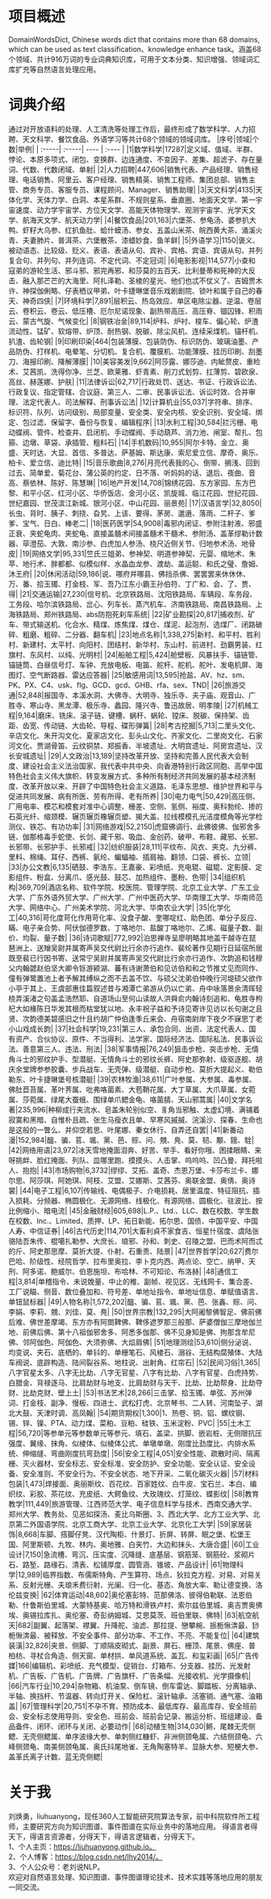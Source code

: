 # 项目概述
DomainWordsDict, Chinese words dict that contains more than 68 domains, which can be used as text classification、knowledge enhance task。涵盖68个领域、共计916万词的专业词典知识库，可用于文本分类、知识增强、领域词汇库扩充等自然语言处理应用。 
# 词典介绍
通过对开放语料的处理、人工清洗等处理工作后，最终形成了数学科学、人力招聘、天文科学、餐饮食品、外语学习等共计68个领域的领域词库。
|序号|领域|个数|举例| 
| :-----| :-----| ---- | :---- |
|1|数学科学|17287|定义域、值域、半群、悖论、本原多项式、闭包、变换群、边连通度、不变因子、差集、超滤子、存在量词、代数、代数闭域、单射|
|2|人力招聘|447,606|销售代表、产品经理、销售经理、电话销售、阿里云、客户经理、销售精英、销售工程师、集团总部、销售主管、商务专员、客服专员、课程顾问、Manager、销售助理|
|3|天文科学|4135|天体化学、天体力学、白洞、本星系群、不规则星系、垂直圈、地面天文学、第一宇宙速度、动力学宇宙学、方位天文学、高能天体物理学、观测宇宙学、光学天文学、航海天文学、航天动力学|
|4|餐饮食品|201,163|六堡茶、参龟汤、婆参扒大鸭、虾籽大乌参、红扒鱼肚、蛤什蟆汤、参女、五盖山米茶、皖西黄大茶、涌溪火青、夫妻肺片、普洱茶、六堡散茶、漆蜡妙食、鱼羊鲜|
|5|外语学习|1150|褒义、被动语态、比较级、贬义、表语、表语从句、宾补、宾格、宾语、宾语从句、并列复合句、并列句、并列连词、不定代词、不定冠词|
|6|电影影视|114,577|小查和寇弟的游轮生活、邪斗邪、邪完再邪、和莎莫的五百天、比利曼蒂和死神的大反击、融入那芒芒的大海里、阿扎泽勒、圣棱的星光、他们也忒不仗义了、吉姆贾木许、神探伽俐略、仔表栖议甲弟、叶卡捷琳堡音乐戏剧剧院、锁叶和属于自己的春天、神奇四侠|
|7|环境科学|7,891|层积云、热岛效应、单区电除尘器、逆温、卷层云、卷积云、卷云、低压槽、厄尔尼诺现象、副热带高压、高压脊、锢囚锋、积雨云、蒙古气旋、气候变化|
|8|钢铁冶金|89,114|炉料、炉衬、梭车、偏心轮、炉渣流动性、锰矿、软熔带、炉顶、耐热钢、脱碳、除尘风机、连续采煤机、锚杆机、扒渣、齿轮钢|
|9|印刷印染|464|包装薄膜、包装防伪、标识防伪、玻璃油墨、产品防伪、打样机、电晕笔、分切机、复合机、覆膜机、功能薄膜、挂历印刷、刮墨刀、海报印刷、降解薄膜|
|10|美容美发|9,662|阿莎露、娜莎迪、内眦赘皮、重睑术、艾茜凯、洗得你净、兰芝、欧莱雅、虾青素、削刀式划剪、扛薄剪、碧欧泉、高丝、赫莲娜、护肤|
|11|法律诉讼|62,717|行政处罚、送达、书证、行政诉讼法、行政复议、指定管辖、合议庭、第三人、二审、民事诉讼法、诉讼时效、合并审理、法定代表人、司法解释、刑事诉讼法|
|12|计算机业|55,037|字符串、排序、标识符、队列、访问级别、局部变量、安全类、安全内核、安全识别、安全域、绑定、包过滤、保留字、备份与恢复、编辑程序|
|13|水利工程|30,584|拦污栅、电动蝶阀、管件、检查井、启闭机、手动蝶阀、手动葫芦、消力池、闸室、帮扎、包箍、边墩、草袋、承插管、粗料石|
|14|手机数码|10,955|阿尔卡特、金立、奥盛、天时达、大显、首信、多普达、萨基姆、斯达康、索尼爱立信、摩奇、奥乐、柏卡、爱立信、迪比特|
|15|音乐歌曲|8,276|月亮代表我的心、倒带、搁浅、回到过去、简单爱、菊花台、蒲公英的约定、日不落、听妈妈的话、退后、夜曲、音高、蔡依林、陈好、陈慧琳|
|16|地产开发|14,708|锦绣花园、东方家园、东方巴黎、和平小区、红河小区、华侨饭店、金河小区、凯旋城、临江花园、世纪花园、世纪嘉园、世茂滨江新城、银河小区、中山花园、丽景苑|
|17|汉语言学|32,8050|长虫、背时、胰子、刺挠、旮旯、上该、要得、茅房、邋遢、落雨、二杆子、爹爹、宝气、日白、棒老二|
|18|医药医学|54,9008|毒邪内闭证、参附注射液、邪盛正衰、夹蛇龟肉、夹蛇龟、直接盖髓术间接盖髓术干髓术、参附汤、盖革缪勒计数器、荜澄茄、大敦、南沙参、白虎加人参汤、桡尺近侧关节、归地参术汤、地骨皮|
|19|网络文学|95,331|竺氏三姐弟、参神契、明道参神契、元婴、缩地术、朱苹、地行术、胖都都、似模似样、水晶血龙参、渡劫、盖运聪、和氏之璧、詹姆、沐王府|
|20|休闲活动|59,186|说、哪府并哪县、佛挡杀佛、罢罢罢来休休休、万、番、拾玉镯、打金枝、军、吾乃江东小霸王孙伯符、丁广和、会、了、贾、得|
|21|交通运输|27,230|信号机、北京铁路局、沈阳铁路局、车辆段、车务段、工务段、哈尔滨铁路局、岔心、列车长、蒸汽机车、济南铁路局、南昌铁路局、上海铁路局、郑州铁路局、abs防抱死刹车系统|
|22|矿业勘探|20,817|捕收剂、矿车、带式输送机、化合水、精煤、炼焦煤、煤仓、煤泥、起泡剂、选煤厂、闭路破碎、粗磨、粗碎、二分器、翻车机|
|23|地点名称|1,338,275|新村、和平村、胜利村、新建村、太平村、向阳村、团结村、新华村、东山村、前进村、劲霸男装、红旗村、东风村、以纯、光明村|
|24|船舶工程|5,424|舱壁板、风暴扶手、锚链管、锚链筒、白昼信号灯、车钟、充放电板、电笛、舵杆、舵机、舵叶、发电机屏、海图灯、空气断路器、雷达应答器|
|25|敏感用词|13,595|抢盐、﻿AV、hz、sm、PK、PX、C4、usk、flg、GCD、gcd、GHB、rfa、sex、TND|
|26|旅游交通|52,848|报国寺、本溪水洞、大佛寺、大明寺、独乐寺、夫子庙、观音山、广胜寺、寒山寺、黑龙潭、极乐寺、蠡园、隆兴寺、鲁迅故居、明孝陵|
|27|机械工程|9,164|磨床、铣床、滚子链、键槽、蜗杆、蜗轮、镗床、脱碳、保持架、齿距、齿宽、传动链、大齿轮、导程、碟形弹簧|
|28|考古挖掘|5,713|二里头文化、辛店文化、朱开沟文化、夏家店文化、彭头山文化、齐家文化、二里岗文化、石家河文化、贾湖骨笛、云纹铜禁、郑振香、半坡遗址、大明宫遗址、阿房宫遗址、汉长安城遗址|
|29|人文政治|13,189|坚持改革开放、坚持和完善人民代表大会制度、建设社会主义法治国家、我代表中共中央、向香港特别行政区同胞、高举中国特色社会主义伟大旗帜、转变发展方式、多种所有制经济共同发展的基本经济制度、改革开放以来、开辟了中国特色社会主义道路、毛泽东思想、维护世界和平与促进共同发展、病有所医、劳有所得、老有所养|
|30|电力电气|50,429|高压侧、厂用电率、模芯和模套对准中心调整、栅差、空侧、氢侧、裕度、奥科勃纶、掺的石英光纤、缩颈模、辗页辗页橡辗页塑、揭大盖、拉线模模孔光洁度模角等光学检测仪、铁芯、有功功率|
|31|网络游戏|52,2150|虎窟佛调行、此佛彼佛、伽邪舍多链、伽那格毒手蛇使、长剑、藏千邪、吸血、金创药、破甲、布鞋、藏邪、长邪、长邪带、长邪护手、长邪戒|
|32|纺织服装|28,111|平纹布、风衣、夹克、九分裤、里料、棉绳、耳仔、西裤、氨纶、蝙蝠袖、插肩袖、翻领、口袋、裤长、立领|
|33|办公文教|6,135|硒鼓、李浩东、王嘉豪、彩喷纸、充电辊、磁辊、定影膜、定影组件、粉盒、分离爪、感光鼓、鼓芯、加热组件、墨粉、色带|
|34|组织机构|369,709|酒店名称、软件学院、校医院、管理学院、北京工业大学、广东工业大学、广东外语外贸大学、广州大学、广州中医药大学、华南理工大学、华南师范大学、网络中心、广州美术学院、河北大学、华南农业大学|
|35|化学化工|40,316|苛化度苛化作用苛化率、没食子酸、奎哪啶红、助色团、单分子反应、瞞、电子亲合势、阿伏伽德罗数、丁咯地尔、盐酸丁咯地尔、乙烯、磁量子数、副价、均裂、量子数|
|36|诗词歌赋|772,992|泊思禅寺呈廖明略其地盖干越寺在琵琶洲上、送矰吴尉并属寄声吴交代尉比行余亦行追作、裴纶著作见期行日延宿所居既至裴已行因书寄、送常宁吴尉并属寄声吴交代尉比行余亦行追作、次韵追和钱穆父内翰勰赵伯坚大卿令铄游颍湖、蕃有诗谢萧伯和见访伯和和之节推丈见而同作、僮有弹鹭置池上者予解其缚纵之而不去盖不饮、与硕父沈弟伯仲晚行河堤硕父欲作小亭于其上、王虞部惠佳篇叙述昔与湘潭亡弟游从仍以亡弟、舟中咏落景余清晖轻桡弄溪渚之句盖孟浩然耶、自道场山至何山读故人洪舜俞内翰诗刻追和、龟胜寺枸杞大如椽陈日华发其根而枯堂犹以地、永丰祝子益和予诗见寄许见访以长句谢之且贤、次韵德美碧感旧之什且约胡广仲伯逢季丘来会、舟宿南尉岸下夜夕不寐思丁老小山戏成长韵|
|37|社会科学|19,231|第三人、承包合同、出资、法定代表人、国有资产、合伙协议、原件、不当得利、法学家、国际经济法、国际私法、民事诉讼法、善意第三人、违法、刑法|
|38|军事情报|76,249|狙击步枪、突击步枪、无情角斗士的邪纹护手、型潜艇、无情角斗士的邪纹长裤、阿史那弥射、级驱逐舰、胡庆余堂牌参参胶囊、步兵战车、无壳弹、级潜艇、自动步枪、莫折大提起义、勒伯勒东、叶卡捷琳堡号核潜艇|
|39|农林牧渔|38,611|广叶参属、大参属、毒参属、佛肚苣苔属、革叶荠属、吡弗咯菌素、大苞鞘花属、大丁草属、大爪草属、女菀属、莎菀属、绿尾大蚕蛾、围绿单爪鳃金龟、咯菌腈、天山邪蒿属|
|40|文学名著|235,996|种柳成行夹流水、皂盖朱轮别似空、豸角当邪触、太虚幻境、满铺着寂寞和黑暗、自惟朴且疏、张生马瘦衣且单、早寒风摵摵、浣溪沙、探春、生命也是这般的一瞥么、并仰空若思、叶尾娜、秦女休行、自弄还自罢|
|41|新番动漫|152,984|醞、骗、苢、颯、黨、芭、賩、问、覫、鳧、莫、韧、颙、鋨、駩|
|42|网络用语|23,972|冰天雪地掩面泪奔、好苦、举手、看好你哦、困揉眼睛、来呀挑衅、脸红掩面、列队、皿哪里跑、摸摸头、人击掌、呜呜呜、凹凸曼、拜托啦人、抱抱|
|43|市场购物|6,3732|缪缪、艾拓、盖奇、杰恩万堡、卡莎布兰卡、娜尔思、阿莎琪、阿她琪、阿枝、艾盟、艾娜斯、艾茜芬、奥联金盟、奥倩、奥诗裳|
|44|电子工程|6,107|传输线、电偶极子、介电损耗、居里温度、特征阻抗、插入损耗、分频器、椭圆极化、无源网络、线极化、有源网络、圆极化、驻波比、按比例缩小、暗电流|
|45|金融财经|605,698|L.P.、Ltd.、LLC、数在校数、学生数在校数、Inc.、Limited、质押、LP、拓日新能、拓尔思、国债、中国平安、中国人寿、中信证券|
|46|古代历史|114,701|大畜利貞不家食吉、恒星什宿度、虞陆张骆陆吾朱传、棍噶扎勒参、大庶长、琅邪、孙和、刺史、召陵之盟、巴而术阿而忒的斤、阿史那思摩、莫折大提、仆射、石重贵、陆景|
|47|世界哲学|20,627|费尔巴哈、阶级性、经院哲学、拉布里奥拉、李卜克内西、两点论、空亡、纳甲、天刑、阿多诺、鲍威尔、伯恩施坦、布哈林、不可知论、布洛赫|
|48|通信工程|3,814|单稽指令、未说娩量、中止的椎、副帧、视见区、无线网卡、集合差、工厂说瞄、侧音、数位叠加和、符号差、单地址指令、单地址信息、单赋值语言、单钮鼠标器|
|49|人物名称|1,572,202|醞、骗、苢、颯、黨、芭、张鑫、賩、问、李娟、李莉、覫、刘佳、莫、鳧|
|50|世界宗教|132,295|大阿阇黎佛智足、佛前佛后难、佛世差摩竭、东方亦有阿閦鞞佛、鞞侈遮罗那三般那、萨婆僧伽三摩地伽兰地、前佛后佛、第十八祖伽邪舍多、阿悉多伽那、佛不见身知是佛、拘那含牟尼佛、邻阿伽色、阿伽色、大须弥佛、大焰肩佛|
|51|地理测绘|53,610|侧分泌说、均变说、夹石、底栖的、单钭的、单栅笔石、风棱石、溺谷、无结构腐殖体、大陆车阀说、底辟构造、陆间裂谷系、地柱说、出射角、红帘石|
|52|民间习俗|1,365|八字官星太多、八字无比劫、八字无官星、八字有比劫、八字有官星、白虎持势、白腊金、背禄逐马、比肩劫财与地支、比肩劫财与天干、比劫、比劫帮身、比劫夺财、比劫克财、壁上土|
|53|书法艺术|28,266|三击掌、拾玉镯、单弦、苏州弹词、打金枝、副净、慢板、四进士、武松打虎、北京琴书、二人转、河南坠子、湖北大鼓、天津时调、高凤翰|
|54|期货期权|1,300|1、热卷、铜、铝、螺纹钢、锡、锌、镍、PTA、动力煤、菜粕、豆粕、硅铁、玉米淀粉、PVC|
|55|土木工程|56,720|等参单元等参数单元等参元、填石、盖梁、拱脚、嵌岩桩、无侧限抗压强度、翼缘、抹角、似棱体、似棱体公式、单墩单墩、刚度比劲度比、内排水系统、伸缩缝、弯曲刚度抗弯劲度|
|56|安全工程|4,051|安全性能、疏散时间、隔离栅、灭火器材、安全标志、安全标准、安全防护、安全功能、安全认证、安全设备、安全准则、不安全行为、不安全状态、地下开采、二氧化碳灭火器|
|57|材料包装|1,473|焊接面、奥丽斯纹、百花纹、百家姓纹、白牛皮、宝石兰、本白、编织纹、彩胶、茶花纹、充皮纸、大鳄鱼纹、大玫瑰纹、灯笼纹、蝶影纹|
|58|教育教学|111,449|旅游管理、江西师范大学、电子信息科学与技术、西南交通大学、郑州大学、教务处、见恶如探汤、麦比乌斯圈、3、西北大学、北方工业大学、北京第二外国语学院、北京工商大学、北京工业大学、北京化工大学|
|59|家居装饰|8,668|车脚、搭脚仔凳、汉代陶柜、什景灯、折屏、转屏、眠之堡、松堡王国、阿里斯顿、九牧、林内、奥地雅、白夹竹、大边和抹头、大唐合盛|
|60|工业设计|7,150|急流槽、弯沉、压实度、沉降缝、底基层、钢筋笼、钢筋砼、浆砌片石、路堑、路缘石、清表、松铺厚度、圆管涵、锥坡、产品设计|
|61|物理科学|12,989|临界指数、布儒斯特角、产生算符、场点、狄拉克方程、对易、对易关系、反射光栅、夫琅禾费衍射、光阑、归一化、基态、角放大率、勒让德变换、洛伦兹变换|
|62|体育运动|48,602|奥伦塞彭特、范那佛洛、彼得伯勒联、法恩伯勒、什鲁斯伯里城、大蒙特基奥、哈万特和滑铁卢村、索尔兹伯里城、奥吉贾奥佛埃、奥锡拉库扎、奥伦塞、奇彭纳姆城、艾思莫茨、班伯里联、佛特|
|63|航空航天|682|副翼、起落架、襟翼、升降舵、油滤、那拉提、戀攀椀、挀栀愀渀最、猀栀愀渀最、被释放、不安全事件、部分功率、不工作、不亮、不能复位|
|64|建筑装潢|32,826|夹景、侧脚、丁顺隔皮砌式、副景、屏石、栅顶、尾景、佛座、普柏枋、寻杖合角造、侧天窗、单材拱、单风道系统、盖瓦、和玺彩画|
|65|广告传媒|166|编辑机、彩喷纸、充气模型、促销台、灯箱布、分支器、挂历、光发射机、广告板、广告机、广告牌、广告旗杆、广告条幅、光接收机、光学摄像机|
|66|汽车行业|10,294|杂物箱、机油泵、倒车镜、倒车雷达、脚踏板、分离轴承、半轴、换挡杆、节温器、转向灯开关、保险杠、滚针轴承、活塞销、通气塞、油箱盖|
|67|管理科学|20,751|不孕不育、预防成本、最低库存、最高库存、安全班前会、安全标志使用导则、安全色、班前会、班前会记录、搬运分析、班组建设、备品备件、闭环、闭环与关闭、必要动作|
|68|动植生物|314,030|鳉、尾棘无壳侧鳃、无壳侧鳃属、单序波缘大参、单刺侧红糠虾、非洲侧颈龟属、六结侧颈龟、六峰侧颈龟、南美侧颈龟属、奥氏抖尾地雀、无角陶塞特羊、显脉大参、短梗大参、盖革氏离子计数、蓝无壳侧鳃|


# 关于我
刘焕勇，liuhuanyong，现任360人工智能研究院算法专家，前中科院软件所工程师，主要研究方向为知识图谱、事件图谱在实际业务中的落地应用。
得语言者得天下，得语言资源者，分得天下，得语言逻辑者，分得天下。  
1、个人主页：https://liuhuanyong.github.io。  
2、个人博客：https://blog.csdn.net/lhy2014/。  
3、个人公众号：老刘说NLP。  
欢迎对自然语言处理、知识图谱、事件图谱理论技术、技术实践等落地应用的朋友一同交流。   

